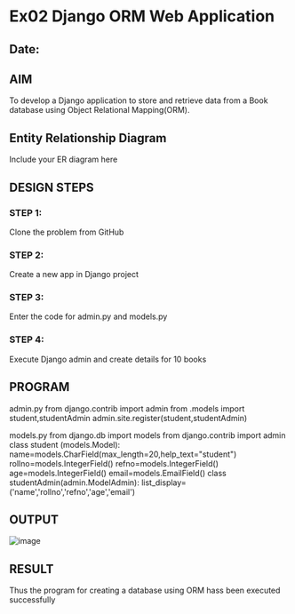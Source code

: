 # Ex02 Django ORM Web Application
## Date: 

## AIM
To develop a Django application to store and retrieve data from a Book database using Object Relational Mapping(ORM).

## Entity Relationship Diagram

Include your ER diagram here

## DESIGN STEPS

### STEP 1:
Clone the problem from GitHub

### STEP 2:
Create a new app in Django project

### STEP 3:
Enter the code for admin.py and models.py

### STEP 4:
Execute Django admin and create details for 10 books

## PROGRAM

admin.py
from django.contrib import admin
from .models import student,studentAdmin
admin.site.register(student,studentAdmin)

models.py
from django.db import models
from django.contrib import admin
class student (models.Model):
    name=models.CharField(max_length=20,help_text="student")
    rollno=models.IntegerField()
    refno=models.IntegerField()
    age=models.IntegerField()
    email=models.EmailField()
class studentAdmin(admin.ModelAdmin):
    list_display=('name','rollno','refno','age','email')

## OUTPUT

![image](https://github.com/Kamaleshwa/ORM/assets/144980199/94988e9d-f38c-478c-962d-948cbe3fc4be)


## RESULT
Thus the program for creating a database using ORM hass been executed successfully
